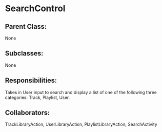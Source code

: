 # SearchControl

## Parent Class:
None

## Subclasses:
None

## Responsibilities:
Takes in User input to search and display a list of one of the following three categories: Track, Playlist, User.

## Collaborators:
TrackLibraryAction, UserLibraryAction, PlaylistLibraryAction, SearchActivity
